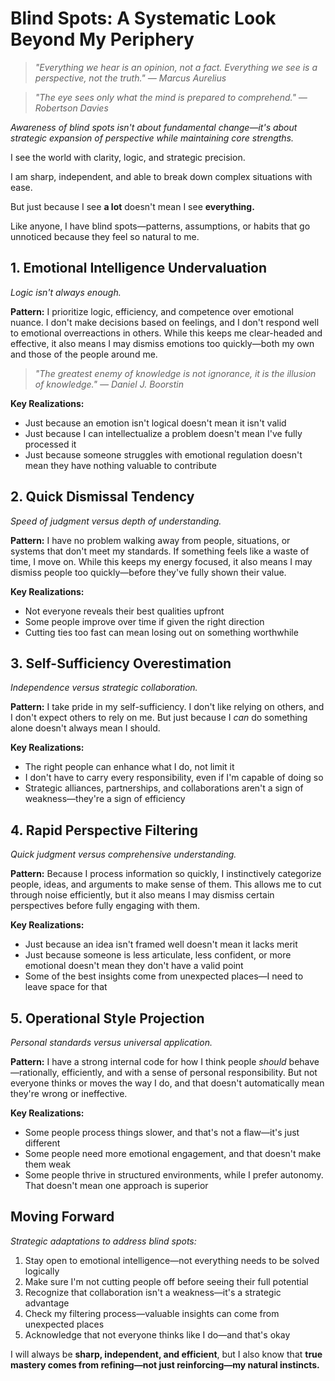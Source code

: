 # Blind Spots: A Systematic Look Beyond My Periphery

> *"Everything we hear is an opinion, not a fact. Everything we see is a perspective, not the truth." — Marcus Aurelius*

> *"The eye sees only what the mind is prepared to comprehend." — Robertson Davies*

*Awareness of blind spots isn't about fundamental change—it's about strategic expansion of perspective while maintaining core strengths.*

I see the world with clarity, logic, and strategic precision.

I am sharp, independent, and able to break down complex situations with ease.

But just because I see **a lot** doesn't mean I see **everything.**

Like anyone, I have blind spots—patterns, assumptions, or habits that go unnoticed because they feel so natural to me.

## 1. Emotional Intelligence Undervaluation

*Logic isn't always enough.*

**Pattern:**
I prioritize logic, efficiency, and competence over emotional nuance. I don't make decisions based on feelings, and I don't respond well to emotional overreactions in others. While this keeps me clear-headed and effective, it also means I may dismiss emotions too quickly—both my own and those of the people around me.

> *"The greatest enemy of knowledge is not ignorance, it is the illusion of knowledge." — Daniel J. Boorstin*

**Key Realizations:**
- Just because an emotion isn't logical doesn't mean it isn't valid
- Just because I can intellectualize a problem doesn't mean I've fully processed it
- Just because someone struggles with emotional regulation doesn't mean they have nothing valuable to contribute

## 2. Quick Dismissal Tendency

*Speed of judgment versus depth of understanding.*

**Pattern:**
I have no problem walking away from people, situations, or systems that don't meet my standards. If something feels like a waste of time, I move on. While this keeps my energy focused, it also means I may dismiss people too quickly—before they've fully shown their value.

**Key Realizations:**
- Not everyone reveals their best qualities upfront
- Some people improve over time if given the right direction
- Cutting ties too fast can mean losing out on something worthwhile

## 3. Self-Sufficiency Overestimation

*Independence versus strategic collaboration.*

**Pattern:**
I take pride in my self-sufficiency. I don't like relying on others, and I don't expect others to rely on me. But just because I *can* do something alone doesn't always mean I should.

**Key Realizations:**
- The right people can enhance what I do, not limit it
- I don't have to carry every responsibility, even if I'm capable of doing so
- Strategic alliances, partnerships, and collaborations aren't a sign of weakness—they're a sign of efficiency

## 4. Rapid Perspective Filtering

*Quick judgment versus comprehensive understanding.*

**Pattern:**
Because I process information so quickly, I instinctively categorize people, ideas, and arguments to make sense of them. This allows me to cut through noise efficiently, but it also means I may dismiss certain perspectives before fully engaging with them.

**Key Realizations:**
- Just because an idea isn't framed well doesn't mean it lacks merit
- Just because someone is less articulate, less confident, or more emotional doesn't mean they don't have a valid point
- Some of the best insights come from unexpected places—I need to leave space for that

## 5. Operational Style Projection

*Personal standards versus universal application.*

**Pattern:**
I have a strong internal code for how I think people *should* behave—rationally, efficiently, and with a sense of personal responsibility. But not everyone thinks or moves the way I do, and that doesn't automatically mean they're wrong or ineffective.

**Key Realizations:**
- Some people process things slower, and that's not a flaw—it's just different
- Some people need more emotional engagement, and that doesn't make them weak
- Some people thrive in structured environments, while I prefer autonomy. That doesn't mean one approach is superior

## Moving Forward

*Strategic adaptations to address blind spots:*

1. Stay open to emotional intelligence—not everything needs to be solved logically
2. Make sure I'm not cutting people off before seeing their full potential
3. Recognize that collaboration isn't a weakness—it's a strategic advantage
4. Check my filtering process—valuable insights can come from unexpected places
5. Acknowledge that not everyone thinks like I do—and that's okay

I will always be **sharp, independent, and efficient**, but I also know that **true mastery comes from refining—not just reinforcing—my natural instincts.**